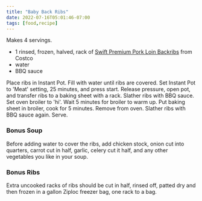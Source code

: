 ```yaml
---
title: "Baby Back Ribs"
date: 2022-07-16T05:01:46-07:00
tags: [food,recipe]
---
```

Makes 4 servings.

* 1 rinsed, frozen, halved, rack of [Swift Premium Pork Loin Backribs][1] from Costco
* water
* BBQ sauce

Place ribs in Instant Pot.
Fill with water until ribs are covered.
Set Instant Pot to 'Meat' setting, 25 minutes, and press start.
Release pressure, open pot, and transfer ribs to a baking sheet with a rack.
Slather ribs with BBQ sauce.
Set oven broiler to 'hi'.
Wait 5 minutes for broiler to warm up.
Put baking sheet in broiler, cook for 5 minutes.
Remove from oven.
Slather ribs with BBQ sauce again.
Serve.

### Bonus Soup

Before adding water to cover the ribs, add chicken stock,
onion cut into quarters,
carrot cut in half, garlic, celery cut it half, and any other
vegetables you like in your soup.

### Bonus Ribs

Extra uncooked racks of ribs should be cut in half, rinsed off, patted dry
and then frozen in a gallon Ziploc freezer bag, one rack to a bag.

[1]: https://www.instacart.com/products/31943-swift-premium-pork-back-ribs-each
